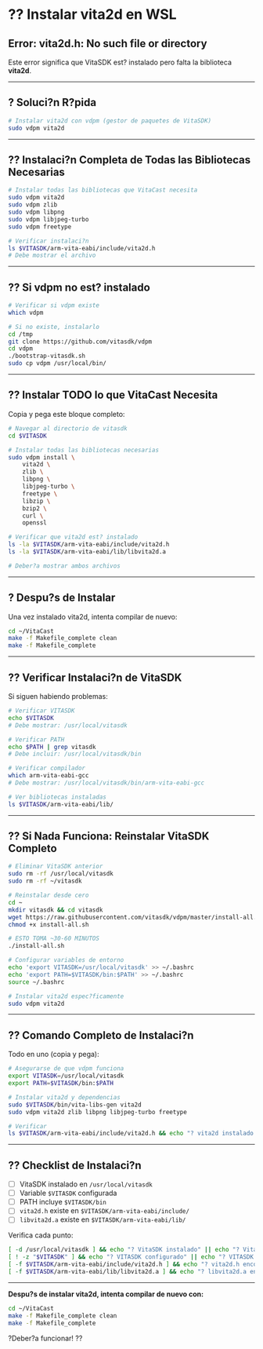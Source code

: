 # ?? Instalar vita2d en WSL

## Error: vita2d.h: No such file or directory

Este error significa que VitaSDK est? instalado pero falta la biblioteca **vita2d**.

---

## ? Soluci?n R?pida

```bash
# Instalar vita2d con vdpm (gestor de paquetes de VitaSDK)
sudo vdpm vita2d
```

---

## ?? Instalaci?n Completa de Todas las Bibliotecas Necesarias

```bash
# Instalar todas las bibliotecas que VitaCast necesita
sudo vdpm vita2d
sudo vdpm zlib
sudo vdpm libpng
sudo vdpm libjpeg-turbo
sudo vdpm freetype

# Verificar instalaci?n
ls $VITASDK/arm-vita-eabi/include/vita2d.h
# Debe mostrar el archivo
```

---

## ?? Si vdpm no est? instalado

```bash
# Verificar si vdpm existe
which vdpm

# Si no existe, instalarlo
cd /tmp
git clone https://github.com/vitasdk/vdpm
cd vdpm
./bootstrap-vitasdk.sh
sudo cp vdpm /usr/local/bin/
```

---

## ?? Instalar TODO lo que VitaCast Necesita

Copia y pega este bloque completo:

```bash
# Navegar al directorio de vitasdk
cd $VITASDK

# Instalar todas las bibliotecas necesarias
sudo vdpm install \
    vita2d \
    zlib \
    libpng \
    libjpeg-turbo \
    freetype \
    libzip \
    bzip2 \
    curl \
    openssl

# Verificar que vita2d est? instalado
ls -la $VITASDK/arm-vita-eabi/include/vita2d.h
ls -la $VITASDK/arm-vita-eabi/lib/libvita2d.a

# Deber?a mostrar ambos archivos
```

---

## ? Despu?s de Instalar

Una vez instalado vita2d, intenta compilar de nuevo:

```bash
cd ~/VitaCast
make -f Makefile_complete clean
make -f Makefile_complete
```

---

## ?? Verificar Instalaci?n de VitaSDK

Si siguen habiendo problemas:

```bash
# Verificar VITASDK
echo $VITASDK
# Debe mostrar: /usr/local/vitasdk

# Verificar PATH
echo $PATH | grep vitasdk
# Debe incluir: /usr/local/vitasdk/bin

# Verificar compilador
which arm-vita-eabi-gcc
# Debe mostrar: /usr/local/vitasdk/bin/arm-vita-eabi-gcc

# Ver bibliotecas instaladas
ls $VITASDK/arm-vita-eabi/lib/
```

---

## ?? Si Nada Funciona: Reinstalar VitaSDK Completo

```bash
# Eliminar VitaSDK anterior
sudo rm -rf /usr/local/vitasdk
sudo rm -rf ~/vitasdk

# Reinstalar desde cero
cd ~
mkdir vitasdk && cd vitasdk
wget https://raw.githubusercontent.com/vitasdk/vdpm/master/install-all.sh
chmod +x install-all.sh

# ESTO TOMA ~30-60 MINUTOS
./install-all.sh

# Configurar variables de entorno
echo 'export VITASDK=/usr/local/vitasdk' >> ~/.bashrc
echo 'export PATH=$VITASDK/bin:$PATH' >> ~/.bashrc
source ~/.bashrc

# Instalar vita2d espec?ficamente
sudo vdpm vita2d
```

---

## ?? Comando Completo de Instalaci?n

Todo en uno (copia y pega):

```bash
# Asegurarse de que vdpm funciona
export VITASDK=/usr/local/vitasdk
export PATH=$VITASDK/bin:$PATH

# Instalar vita2d y dependencias
sudo $VITASDK/bin/vita-libs-gen vita2d
sudo vdpm vita2d zlib libpng libjpeg-turbo freetype

# Verificar
ls $VITASDK/arm-vita-eabi/include/vita2d.h && echo "? vita2d instalado correctamente"
```

---

## ?? Checklist de Instalaci?n

- [ ] VitaSDK instalado en `/usr/local/vitasdk`
- [ ] Variable `$VITASDK` configurada
- [ ] PATH incluye `$VITASDK/bin`
- [ ] `vita2d.h` existe en `$VITASDK/arm-vita-eabi/include/`
- [ ] `libvita2d.a` existe en `$VITASDK/arm-vita-eabi/lib/`

Verifica cada punto:

```bash
[ -d /usr/local/vitasdk ] && echo "? VitaSDK instalado" || echo "? VitaSDK NO instalado"
[ ! -z "$VITASDK" ] && echo "? VITASDK configurado" || echo "? VITASDK NO configurado"
[ -f $VITASDK/arm-vita-eabi/include/vita2d.h ] && echo "? vita2d.h encontrado" || echo "? vita2d.h NO encontrado"
[ -f $VITASDK/arm-vita-eabi/lib/libvita2d.a ] && echo "? libvita2d.a encontrado" || echo "? libvita2d.a NO encontrado"
```

---

**Despu?s de instalar vita2d, intenta compilar de nuevo con:**

```bash
cd ~/VitaCast
make -f Makefile_complete clean
make -f Makefile_complete
```

?Deber?a funcionar! ??
